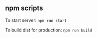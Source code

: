 ## npm scripts

To start server: 
``` npm run start ```

To build dist for production: 
``` npm run build ```